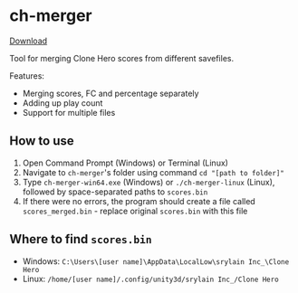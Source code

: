 # ch-merger
[Download](https://github.com/gardockt/ch-merger/releases)

Tool for merging Clone Hero scores from different savefiles.

Features:
* Merging scores, FC and percentage separately
* Adding up play count
* Support for multiple files

## How to use
1. Open Command Prompt (Windows) or Terminal (Linux)
2. Navigate to `ch-merger`'s folder using command `cd "[path to folder]"`
3. Type `ch-merger-win64.exe` (Windows) or `./ch-merger-linux` (Linux), followed by space-separated paths to `scores.bin`
4. If there were no errors, the program should create a file called `scores_merged.bin` - replace original `scores.bin` with this file

## Where to find `scores.bin`
* Windows: `C:\Users\[user name]\AppData\LocalLow\srylain Inc_\Clone Hero`
* Linux: `/home/[user name]/.config/unity3d/srylain Inc_/Clone Hero`
